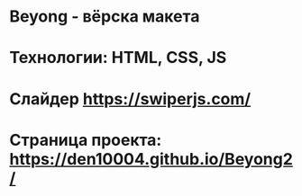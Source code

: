 # Beyong - вёрска макета
# Технологии: HTML, CSS, JS
# Слайдер https://swiperjs.com/

# Страница проекта: https://den10004.github.io/Beyong2/

